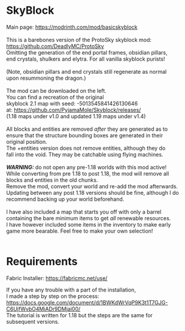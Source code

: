 # SkyBlock
Main page: https://modrinth.com/mod/basicskyblock <br/><br/>
This is a barebones version of the ProtoSky skyblock mod: <br/>https://github.com/DeadlyMC/ProtoSky  
Omitting the generation of the end portal frames, obsidian pillars, <br/>
end crystals, shulkers and elytra. For all vanilla skyblock purists!<br/>
<br/>(Note, obsidian pillars and end crystals still regenerate as normal <br/>upon resummoning the dragon.)<br/><br/>
The mod can be downloaded on the left.<br/>
You can find a recreation of the original<br/>
skyblock 2.1 map with seed: -5013545841426130646<br/>
at: https://github.com/PyjamaMole/Skyblock/releases/ <br/>
(1.18 maps under v1.0 and updated 1.19 maps under v1.4)
<br/><br/>
All blocks and entities are removed _after_ they are generated as to <br/>
ensure that the structure bounding boxes are generated in their <br/>
original position.<br/>
The +entities version does not remove entities, although they do <br/>
fall into the void. They may be catchable using flying machines.<br/><br/>
***WARNING:*** do not open any pre-1.18 worlds with this mod active!<br/>
While converting from pre 1.18 to post 1.18, the mod will remove all<br/> blocks and entities
in the old chunks.<br/> Remove the mod, convert your world and re-add 
the mod afterwards.<br/>
Updating between any post 1.18 versions should be fine, although I do<br/> 
recommend backing up your world beforehand. <br/><br/>
I have also included a map that starts you off with only a barrel <br/>
containing the bare minimum items to get _all_ renewable resources. <br/>
I have however included some items in the inventory to make early <br/>
game more bearable. Feel free to make your own selection! <br/><br/>


# Requirements
Fabric Installer: https://fabricmc.net/use/

If you have any trouble with a part of the installation, <br/>I made a step by step on the process:<br/>
https://docs.google.com/document/d/1BWKdWrVqP9K3t1T7GJG-C6UjfWvbO4MiADr9DMjai00/ <br/>
The tutorial is written for 1.18 but the steps are the same for <br/>
subsequent versions.
